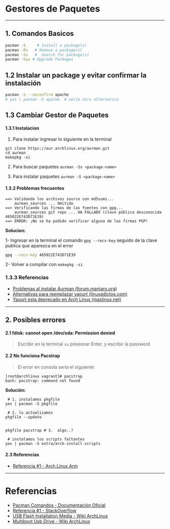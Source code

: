# Gestores de Paquetes

- - -

## 1. Comandos Basicos

```bash
pacman -S     # Install a package(s)  
pacman -Rs   # Remove a package(s)  
pacman -Ss   #  Search for package(s) 
pacman -Syu # Upgrade Packages    
```

## 1.2 Instalar un package y evitar confirmar la instalación 

```bash
pacman -S --noconfirm apache
# yes | pacman -S apache  # sería otra alternativa
```

## 1.3 Cambiar Gestor de Paquetes

#### 1.3.1 Instalacion
1. Para instalar ingresar lo siguiente en la terminal

```
git clone https://aur.archlinux.org/aurman.git
cd aurman
makepkg -si
```

2. Para buscar paquetes ```aurman -Ss <package-name>```

3. Para instalar paquetes ```aurman -S <package-name>```

#### 1.3.2 Problemas frecuentes

```
==> Validando los archivos source con md5sums...
    aurman_sources ... Omitido
==> Verificando las firmas de las fuentes con gpg...
    aurman_sources git repo ... HA FALLADO (clave pública desconocida 465022E743D71E39)
==> ERROR: ¡No se ha podido verificar alguna de las firmas PGP!
```

**Solucion:**

1- Ingresar en la terminal el comando `gpg --recv-key` seguido de la clave publica que aparezca en el error

```bash
gpg --recv-key 465022E743D71E39
```

2-  Volver a compilar con ``makepkg -si`` 


### 1.3.3 Referencias

- [Problemas al instalar Aurman (forum.manjaro.org)](https://forum.manjaro.org/t/aur-package-fails-to-verify-pgp-gpg-key-unknown-public-key-one-or-more-pgp-signatures-could-not-be-verified/42687)
- [Alternativas para reemplazar yaourt (linuxadictos.com)](https://www.linuxadictos.com/las-mejores-alternativas-para-reemplazar-yaourt-en-arch-linux.html)
- [Yaourt esta deprecado en Arch Linux (maslinux.net)](https://maslinux.es/yaourt-esta-muerto-utiliza-estas-alternativas-para-aur-en-arch-linux/)

- - -

## 2. Posibles errores

#### 2.1 fdisk: cannot open /dev/sda: Permission denied
> Escribir en la terminal `su` presionar Enter, y escribir la password

#### 2.2 No funciona Pacstrap
> El error en consola sería el siguiente:

```
[root@archlinux vagrant]# pacstrap
bash: pacstrap: command not found
```

**Solución:**

```
 # 1. instalamos pkgfile
yes | pacman -S pkgfile

 # 2. lo actualizamos
pkgfile --update


pkgfile pacstrap # 3.  algo..?

 # instalamos los scripts faltantes
yes | pacman -S extra/arch-install-scripts
```

#### 2.3 Referencias

- [Referencia #1 - Arch Linux Arm](https://archlinuxarm.org/forum/viewtopic.php?f=60&t=8529)

- - -

# Referencias 
- [Pacman Comandos - Documentación Oficial ](https://wiki.archlinux.org/index.php/Pacman)
- [Referencia #1 - StackOverflow](https://stackoverflow.com/questions/35343707/linux-apt-get-command-not-found-how-to-install-a-package-in-arch-linux)
- [USB Flash Installation Media - Wiki ArchLinux](https://wiki.archlinux.org/index.php/USB_flash_installation_medium_(Espa%C3%B1ol))
- [Multiboot Usb Drive - Wiki ArchLinux](https://wiki.archlinux.org/index.php/Multiboot_USB_drive_(Espa%C3%B1ol))

